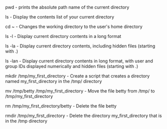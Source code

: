 pwd - prints the absolute path name of the current directory

ls - Display the contents list of your current directory

cd ~ - Changes the working directory to the user's home directory

ls -l - Display current directory contents in a long format

ls -la - Display current directory contents, including hidden files (starting with .) 

ls -lan - Display current directory contents in long format, with user and group IDs displayed numerically and hidden files (starting with .)

mkdir /tmp/my_first_directory - Create a script that creates a directory named my_first_directory in the /tmp/ directory

mv /tmp/betty /tmp/my_first_directory - Move the file betty from /tmp/ to /tmp/my_first_directory

rm /tmp/my_first_directory/betty - Delete the file betty

rmdir /tmp/my_first_directory - Delete the directory my_first_directory that is in the /tmp directory
